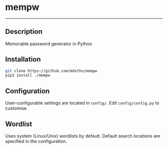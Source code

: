 # mempw
-------

## Description
Memorable password generator in Python

## Installation
```bash
git clone https://github.com/mdvthu/mempw
pip3 install ./mempw
```

## Configuration
User-configurable settings are located in `config/`.
Edit `config/config.py` to customise.

## Wordlist
Uses system (Linux/Unix) wordlists by default.
Default search locations are specified in the configuration.
